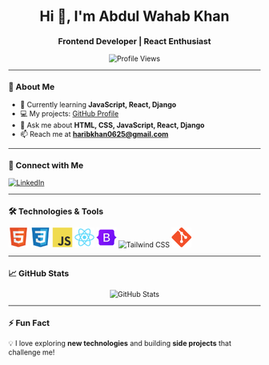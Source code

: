 <h1 align="center">Hi 👋, I'm Abdul Wahab Khan</h1>
<h3 align="center">Frontend Developer | React Enthusiast</h3>

<p align="center">
  <img src="https://komarev.com/ghpvc/?username=wahabkhan7528&label=Profile%20views&color=0e75b6&style=flat" alt="Profile Views" />
</p>

---

### 🚀 About Me  
- 🌱 Currently learning **JavaScript, React, Django**  
- 💻 My projects: [GitHub Profile](https://github.com/WahabKhan7528)  
- 💬 Ask me about **HTML, CSS, JavaScript, React, Django**  
- 📫 Reach me at **haribkhan0625@gmail.com**  

---

### 🌟 Connect with Me  
<p align="left">
  <a href="https://linkedin.com/in/abdul-wahab-khan-b8314831b" target="blank">
    <img src="https://img.shields.io/badge/LinkedIn-Abdul%20Wahab%20Khan-blue?style=flat&logo=linkedin" alt="LinkedIn" />
  </a>
</p>

---

### 🛠️ Technologies & Tools  
<p align="left">
  <img src="https://raw.githubusercontent.com/devicons/devicon/master/icons/html5/html5-original.svg" alt="HTML5" width="40" height="40"/>
  <img src="https://raw.githubusercontent.com/devicons/devicon/master/icons/css3/css3-original.svg" alt="CSS3" width="40" height="40"/>
  <img src="https://raw.githubusercontent.com/devicons/devicon/master/icons/javascript/javascript-original.svg" alt="JavaScript" width="40" height="40"/>
  <img src="https://raw.githubusercontent.com/devicons/devicon/master/icons/react/react-original.svg" alt="React" width="40" height="40"/>
  <img src="https://raw.githubusercontent.com/devicons/devicon/master/icons/bootstrap/bootstrap-original.svg" alt="Bootstrap" width="40" height="40"/>
  <img src="https://www.vectorlogo.zone/logos/tailwindcss/tailwindcss-icon.svg" alt="Tailwind CSS" width="40" height="40"/>
  <img src="https://raw.githubusercontent.com/devicons/devicon/master/icons/git/git-original.svg" alt="Git" width="40" height="40"/>
</p>

---

### 📈 GitHub Stats  
<p align="center">
  <img src="https://github-readme-stats.vercel.app/api?username=wahabkhan7528&show_icons=true&theme=radical" alt="GitHub Stats" />
  <br />
</p>

---

### ⚡ Fun Fact  
💡 I love exploring **new technologies** and building **side projects** that challenge me!  

